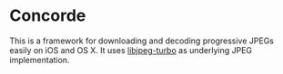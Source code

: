 # Concorde

This is a framework for downloading and decoding progressive JPEGs easily
on iOS and OS X. It uses [libjpeg-turbo][1] as underlying JPEG
implementation.

[1]: http://www.libjpeg-turbo.org
[2]: https://www.contentful.com
